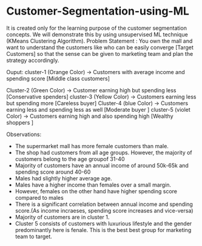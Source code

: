 # Customer-Segmentation-using-ML

It is created only for the learning purpose of the customer segmentation concepts. We will demonstrate this by using unsupervised ML technique (KMeans Clustering Algorithm).
Problem Statement : You own the mall and want to understand the customers like who can be easily converge [Target Customers] so that the sense can be given to marketing team and plan the strategy accordingly.

Ouput:
cluster-1 (Orange Color) -> Customers with average income and spending score [Middle class customers]

Cluster-2 (Green Color) -> Customer earning high but spending less [Conservative spenders]
cluster-3 (Yellow Color) -> Customers earning less but spending more [Careless buyer]
Cluster-4 (blue Color) -> Customers earning less and spending less as well [Moderate buyer ]
cluster-5 (violet Color) -> Customers earning high and also spending high [Wealthy shoppers ]

Observations:
* The supermarket mall has more female customers than male.
* The shop had customers from all age groups. However, the majority of customers belong to the age groupof 31-40
* Majority of customers have an annual income of around 50k-65k and spending score around 40-60
* Males had slightly higher average age.
* Males have a higher income than females over a small margin.
* However, females on the other hand have higher spending score compared to males
* There is a significant correlation between annual income and spending score.(As income incraeses, spending score increases and vice-versa)
* Majority of customers are in cluster 1.
* Cluster 5 consists of customers with luxurious lifestyle and the gender predominantly here is fenale. This is the best best group for marketing team to target.
